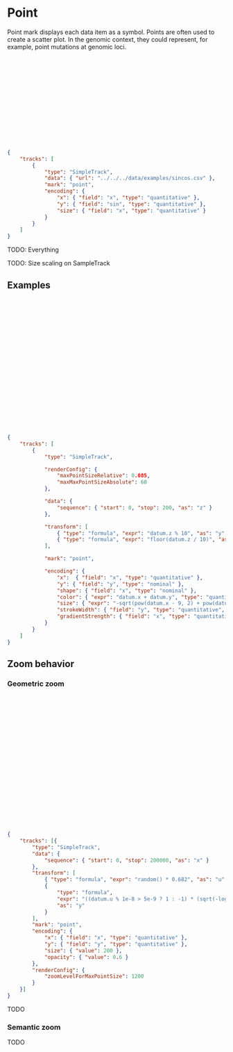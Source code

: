 # Point

Point mark displays each data item as a symbol. Points are often used to create
a scatter plot. In the genomic context, they could represent, for example,
point mutations at genomic loci.

<div class="embed-example">
<div class="embed-container" style="height: 200px"></div>
<div class="embed-spec">

```json
{
    "tracks": [
        {
            "type": "SimpleTrack",
            "data": { "url": "../../../data/examples/sincos.csv" },
            "mark": "point",
            "encoding": {
                "x": { "field": "x", "type": "quantitative" },
                "y": { "field": "sin", "type": "quantitative" },
                "size": { "field": "x", "type": "quantitative" }
            }
        }
    ]
}
```

</div>
</div>

TODO: Everything

TODO: Size scaling on SampleTrack

## Examples

<div class="embed-example">
<div class="embed-container" style="height: 300px"></div>
<div class="embed-spec">

```json
{
    "tracks": [
        {
            "type": "SimpleTrack",

            "renderConfig": {
                "maxPointSizeRelative": 0.085,
                "maxMaxPointSizeAbsolute": 60
            },

            "data": {
                "sequence": { "start": 0, "stop": 200, "as": "z" }
            },

            "transform": [
                { "type": "formula", "expr": "datum.z % 10", "as": "y" },
                { "type": "formula", "expr": "floor(datum.z / 10)", "as": "x" }
            ],

            "mark": "point",

            "encoding": {
                "x":  { "field": "x", "type": "quantitative" },
                "y": { "field": "y", "type": "nominal" },
                "shape": { "field": "x", "type": "nominal" },
                "color": { "expr": "datum.x + datum.y", "type": "quantitative", "scale": { "scheme": "sinebow" } },
                "size": { "expr": "-sqrt(pow(datum.x - 9, 2) + pow(datum.y - 4.5, 2))", "type": "quantitative", "scale": { "range": [0, 1000]} },
                "strokeWidth": { "field": "y", "type": "quantitative", "scale": { "range": [0, 4] } },
                "gradientStrength": { "field": "x", "type": "quantitative", "scale": { "range": [0, 1] } }
            }
        }
    ]
}
```

</div>
</div>

## Zoom behavior

### Geometric zoom

<div class="embed-example">
<div class="embed-container" style="height: 300px"></div>
<div class="embed-spec">

```json
{
    "tracks": [{
        "type": "SimpleTrack",
        "data": {
            "sequence": { "start": 0, "stop": 200000, "as": "x" }
        },
        "transform": [
            { "type": "formula", "expr": "random() * 0.682", "as": "u" },
            {
                "type": "formula",
                "expr": "((datum.u % 1e-8 > 5e-9 ? 1 : -1) * (sqrt(-log(max(1e-9, datum.u))) - 0.618)) * 1.618 + sin(datum.x / 10000)",
                "as": "y"
            }
        ],
        "mark": "point",
        "encoding": {
            "x": { "field": "x", "type": "quantitative" },
            "y": { "field": "y", "type": "quantitative" },
            "size": { "value": 200 },
            "opacity": { "value": 0.6 }
        },
        "renderConfig": {
            "zoomLevelForMaxPointSize": 1200
        }
    }]
}
```

</div>
</div>

TODO

### Semantic zoom

TODO
